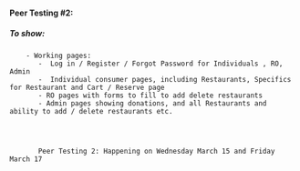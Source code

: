 #### Peer Testing #2:

##### To show:
        - Working pages:
           -  Log in / Register / Forgot Password for Individuals , RO, Admin
           -  Individual consumer pages, including Restaurants, Specifics for Restaurant and Cart / Reserve page
           - RO pages with forms to fill to add delete restaurants 
           - Admin pages showing donations, and all Restaurants and ability to add / delete restaurants etc. 




           Peer Testing 2: Happening on Wednesday March 15 and Friday March 17


           